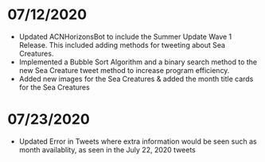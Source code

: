 # 07/12/2020
- Updated ACNHorizonsBot to include the Summer Update Wave 1 Release. This included adding methods for tweeting about Sea Creatures.
- Implemented a Bubble Sort Algorithm and a binary search method to the new Sea Creature tweet method to increase program efficiency. 
- Added new images for the Sea Creatures & added the month title cards for the Sea Creatures
# 07/23/2020
- Updated Error in Tweets where extra information would be seen such as month availablity, as seen in the July 22, 2020 tweets
